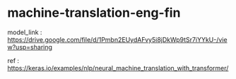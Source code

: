 # machine-translation-eng-fin

model_link : https://drive.google.com/file/d/1Pmbn2EUydAFvy5i8jDkWp9tSr7iYYkU-/view?usp=sharing

ref : https://keras.io/examples/nlp/neural_machine_translation_with_transformer/
